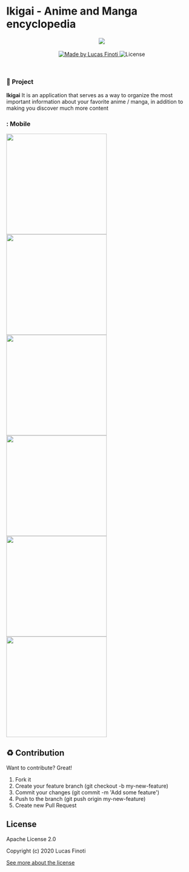 
# Ikigai - Anime and Manga encyclopedia
  
  

<h4  align="center">
 

<img  src="https://wallup.net/wp-content/uploads/2016/01/98590-minimalism-Nippon-origami-digital_art-waves-Japan-birds-Nihon.jpg"/><br> 

<b></b> 

</h4> 

<p  align="center"> 

<a  href="https://lucasfinoti.netlify.app">


<img  alt="Made by Lucas Finoti"  src="https://img.shields.io/badge/made%20by-LucasFinoti-red">

</a>
  
<img  alt="License"  src="https://img.shields.io/badge/license-Apache 2.0-red">
  
</p>

<br>



### :muscle: Project

<b>Ikigai</b> It is an application that serves as a way to organize the most important information about your favorite anime / manga, in addition to making you discover much more content



</p>

### : Mobile

<p>

<img  src="./assets/screenshots/1.png"  width=265/>

<img  src="./assets/screenshots/2.png"  width=265/>

<img  src="./assets/screenshots/3.png"  width=265/>

<img  src="./assets/screenshots/4.png"  width=265/>

<img  src="./assets/screenshots/5.png"  width=265/>

<img  src="./assets/screenshots/6.png"  width=265/>

</p>

## :recycle:  Contribution

Want to contribute? Great!

1. Fork it
2. Create your feature branch (git checkout -b my-new-feature)
3. Commit your changes (git commit -m 'Add some feature')
4. Push to the branch (git push origin my-new-feature)
5. Create new Pull Request


## License

Apache License 2.0

Copyright (c) 2020 Lucas Finoti

[See more about the license][LICENSE]

[LICENSE]: <https://github.com/FinotiLucas/All-Nihon/blob/master/LICENSE>
